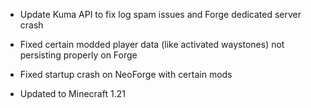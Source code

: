 - Update Kuma API to fix log spam issues and Forge dedicated server crash
- Fixed certain modded player data (like activated waystones) not persisting properly on Forge 

- Fixed startup crash on NeoForge with certain mods
- Updated to Minecraft 1.21